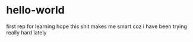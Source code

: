 # hello-world
first rep for learning
hope this shit makes me smart coz i have been trying really hard lately
